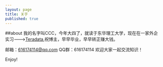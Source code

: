 ```yaml
---
layout: page
title: 关于
published: true
---
```

##about
我的名字叫CCC，今年大四了，就读于东华理工大学，现在在一家外企实习--->[Teradata](https://baike.baidu.com/item/Teradata/1792590?fr=aladdin),祝博主，早早毕业，早早转正赚大钱。

邮箱：616174114@qq.com 
QQ群：616174114
欢迎大家一起交流知识！


Enjoy!
